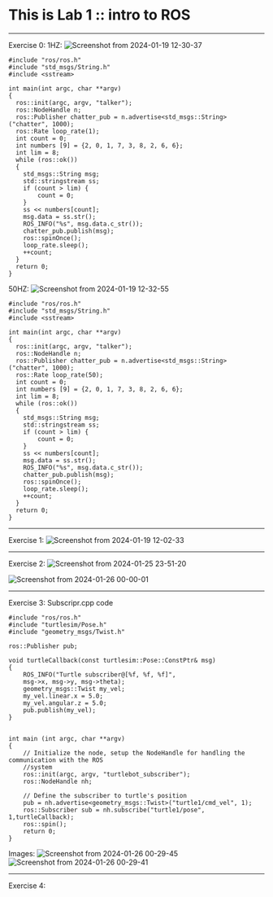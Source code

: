 # This is Lab 1 :: intro to ROS
***
Exercise 0:
1HZ:
![Screenshot from 2024-01-19 12-30-37](https://github.com/ZholamanKuangaliyev/robt502-705/assets/112862577/56c47d39-78a3-4a56-9e5b-3d804c863f4f)
```
#include "ros/ros.h"
#include "std_msgs/String.h"
#include <sstream>

int main(int argc, char **argv)
{
  ros::init(argc, argv, "talker");
  ros::NodeHandle n;
  ros::Publisher chatter_pub = n.advertise<std_msgs::String>("chatter", 1000);
  ros::Rate loop_rate(1);
  int count = 0;
  int numbers [9] = {2, 0, 1, 7, 3, 8, 2, 6, 6};
  int lim = 8;
  while (ros::ok())
  {
    std_msgs::String msg;
    std::stringstream ss;
    if (count > lim) {
    	count = 0;
    }
    ss << numbers[count];
    msg.data = ss.str();
    ROS_INFO("%s", msg.data.c_str());
    chatter_pub.publish(msg);
    ros::spinOnce();
    loop_rate.sleep();
    ++count;
  }
  return 0;
}
```
50HZ:
![Screenshot from 2024-01-19 12-32-55](https://github.com/ZholamanKuangaliyev/robt502-705/assets/112862577/cd5fe6f8-d33f-43fc-a002-3e1aa5fa9f95)
```
#include "ros/ros.h"
#include "std_msgs/String.h"
#include <sstream>

int main(int argc, char **argv)
{
  ros::init(argc, argv, "talker");
  ros::NodeHandle n;
  ros::Publisher chatter_pub = n.advertise<std_msgs::String>("chatter", 1000);
  ros::Rate loop_rate(50);
  int count = 0;
  int numbers [9] = {2, 0, 1, 7, 3, 8, 2, 6, 6};
  int lim = 8;
  while (ros::ok())
  {
    std_msgs::String msg;
    std::stringstream ss;
    if (count > lim) {
    	count = 0;
    }
    ss << numbers[count];
    msg.data = ss.str();
    ROS_INFO("%s", msg.data.c_str());
    chatter_pub.publish(msg);
    ros::spinOnce();
    loop_rate.sleep();
    ++count;
  }
  return 0;
}
```
***
Exercise 1:
![Screenshot from 2024-01-19 12-02-33](https://github.com/ZholamanKuangaliyev/robt502-705/assets/112862577/c5be4929-5c7a-4960-89e4-352d8c5ca1f2)
***
Exercise 2:
![Screenshot from 2024-01-25 23-51-20](https://github.com/ZholamanKuangaliyev/robt502-705/assets/112862577/3aa67fb4-68cf-4ddc-95f5-15e498d3d3bf)

![Screenshot from 2024-01-26 00-00-01](https://github.com/ZholamanKuangaliyev/robt502-705/assets/112862577/680875c6-c1ed-44c0-a3bd-0bf85bc5e57b)
***
Exercise 3:
Subscripr.cpp code 
```
#include "ros/ros.h"
#include "turtlesim/Pose.h"
#include "geometry_msgs/Twist.h"

ros::Publisher pub;

void turtleCallback(const turtlesim::Pose::ConstPtr& msg)
{
	ROS_INFO("Turtle subscriber@[%f, %f, %f]",
	msg->x, msg->y, msg->theta);
	geometry_msgs::Twist my_vel; 
	my_vel.linear.x = 5.0; 
	my_vel.angular.z = 5.0; 
	pub.publish(my_vel);
}


int main (int argc, char **argv)
{
	// Initialize the node, setup the NodeHandle for handling the communication with the ROS
	//system
	ros::init(argc, argv, "turtlebot_subscriber");
	ros::NodeHandle nh;
	
	// Define the subscriber to turtle's position
	pub = nh.advertise<geometry_msgs::Twist>("turtle1/cmd_vel", 1);	
	ros::Subscriber sub = nh.subscribe("turtle1/pose", 1,turtleCallback);
	ros::spin();
	return 0;
}

```
Images:
![Screenshot from 2024-01-26 00-29-45](https://github.com/ZholamanKuangaliyev/robt502-705/assets/112862577/f2c3aa96-66f7-42f5-8b65-fab573cacfdf)
![Screenshot from 2024-01-26 00-29-41](https://github.com/ZholamanKuangaliyev/robt502-705/assets/112862577/8af289d1-d7e7-4af3-ae3e-ae38f11a0cfe)
***
Exercise 4:


